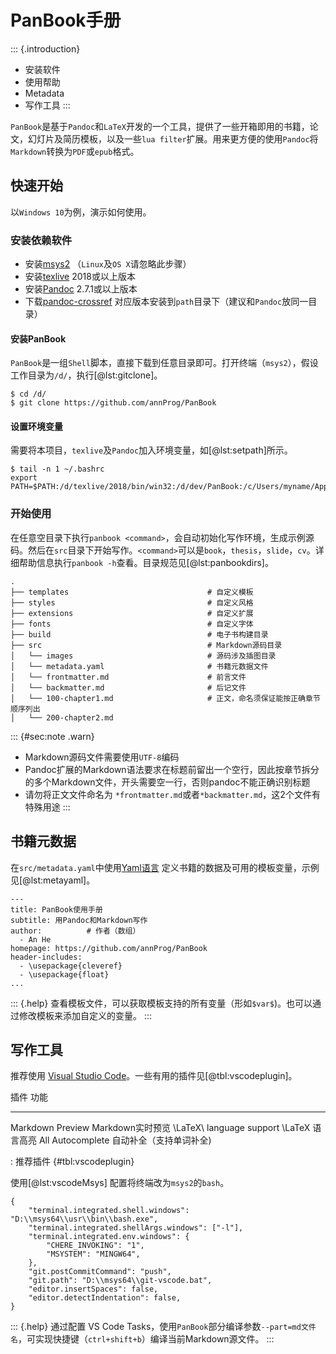 
# PanBook手册

::: {.introduction}
- 安装软件
- 使用帮助
- Metadata
- 写作工具
:::

`PanBook`是基于`Pandoc`和`LaTeX`开发的一个工具，提供了一些开箱即用的书籍，论文，幻灯片及简历模板，以及一些`lua filter`扩展。用来更方便的使用`Pandoc`将`Markdown`转换为`PDF`或`epub`格式。

## 快速开始

以`Windows 10`为例，演示如何使用。

### 安装依赖软件

- 安装[msys2](https://www.msys2.org/) （`Linux`及`OS X`请忽略此步骤）
- 安装[texlive](http://mirror.ctan.org/systems/texlive/Images/) 2018或以上版本
- 安装[Pandoc](https://pandoc.org/installing.html) 2.7.1或以上版本
- 下载[pandoc-crossref](https://github.com/lierdakil/pandoc-crossref/releases) 对应版本安装到`path`目录下（建议和`Pandoc`放同一目录）

#### 安装PanBook

`PanBook`是一组`Shell`脚本，直接下载到任意目录即可。打开终端（`msys2`），假设工作目录为`/d/`，执行[@lst:gitclone]。

```{#lst:gitclone .bash caption="安装PanBook"}
$ cd /d/
$ git clone https://github.com/annProg/PanBook
```

#### 设置环境变量
需要将本项目，`texlive`及`Pandoc`加入环境变量，如[@lst:setpath]所示。

```{#lst:setpath .bash caption="设置环境变量"}
$ tail -n 1 ~/.bashrc
export PATH=$PATH:/d/texlive/2018/bin/win32:/d/dev/PanBook:/c/Users/myname/AppData/Local/Pandoc
```


### 开始使用
在任意空目录下执行`panbook <command>`，会自动初始化写作环境，生成示例源码。然后在`src`目录下开始写作。`<command>`可以是`book`，`thesis`，`slide`，`cv`。详细帮助信息执行`panbook -h`查看。目录规范见[@lst:panbookdirs]。

```{#lst:panbookdirs .bash caption="目录规范"}
.
├── templates                               # 自定义模板
├── styles                                  # 自定义风格
├── extensions                              # 自定义扩展
├── fonts                                   # 自定义字体
├── build                                   # 电子书构建目录
├── src                                     # Markdown源码目录
│   └── images                              # 源码涉及插图目录
│   └── metadata.yaml                       # 书籍元数据文件
│   └── frontmatter.md                      # 前言文件
│   └── backmatter.md                       # 后记文件
│   └── 100-chapter1.md                     # 正文，命名须保证能按正确章节顺序列出
│   └── 200-chapter2.md            
```

::: {#sec:note .warn}
- Markdown源码文件需要使用`UTF-8`编码
- Pandoc扩展的Markdown语法要求在标题前留出一个空行，因此按章节拆分的多个Markdown文件，开头需要空一行，否则pandoc不能正确识别标题
- 请勿将正文文件命名为 `*frontmatter.md`或者`*backmatter.md`，这2个文件有特殊用途
:::

## 书籍元数据
在`src/metadata.yaml`中使用[Yaml语言](http://www.ruanyifeng.com/blog/2016/07/yaml.html) 定义书籍的数据及可用的模板变量，示例见[@lst:metayaml]。
```{#lst:metayaml .yaml caption="Metadata"}
---
title: PanBook使用手册
subtitle: 用Pandoc和Markdown写作
author:          # 作者（数组）
  - An He
homepage: https://github.com/annProg/PanBook
header-includes:
  - \usepackage{cleveref}
  - \usepackage{float}
...
```

::: {.help}
查看模板文件，可以获取模板支持的所有变量（形如`$var$`)。也可以通过修改模板来添加自定义的变量。
:::

## 写作工具
推荐使用 [Visual Studio Code](https://code.visualstudio.com/)。一些有用的插件见[@tbl:vscodeplugin]。

插件                               功能
--------------------------      ------------------------
Markdown Preview                Markdown实时预览
\LaTeX\ language support        \LaTeX 语言高亮
All Autocomplete                自动补全（支持单词补全)

: 推荐插件 {#tbl:vscodeplugin}

使用[@lst:vscodeMsys] 配置将终端改为`msys2`的`bash`。

```{#lst:vscodeMsys .json caption="VS Code使用msys2"}
{
    "terminal.integrated.shell.windows": "D:\\msys64\\usr\\bin\\bash.exe",
    "terminal.integrated.shellArgs.windows": ["-l"],
    "terminal.integrated.env.windows": {
        "CHERE_INVOKING": "1",
        "MSYSTEM": "MINGW64",
	},
	"git.postCommitCommand": "push",
    "git.path": "D:\\msys64\\git-vscode.bat",
    "editor.insertSpaces": false,
	"editor.detectIndentation": false,
}  
```

::: {.help}
通过配置 VS Code Tasks，使用`PanBook`部分编译参数`--part=md文件名`，可实现快捷键（`ctrl+shift+b`）编译当前Markdown源文件。
:::